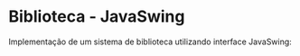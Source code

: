 # Biblioteca - JavaSwing

Implementação de um sistema de biblioteca utilizando interface JavaSwing:



